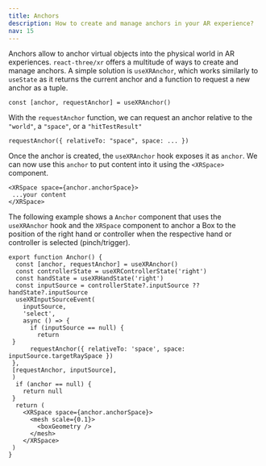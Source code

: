 ```yaml
---
title: Anchors
description: How to create and manage anchors in your AR experience?
nav: 15
---
```


Anchors allow to anchor virtual objects into the physical world in AR experiences. `react-three/xr` offers a multitude of ways to create and manage anchors. A simple solution is `useXRAnchor`, which works similarly to `useState` as it returns the current anchor and a function to request a new anchor as a tuple.

```tsx
const [anchor, requestAnchor] = useXRAnchor()
```

With the `requestAnchor` function, we can request an anchor relative to the `"world"`, a `"space"`, or a `"hitTestResult"`

```tsx
requestAnchor({ relativeTo: "space", space: ... })
```

Once the anchor is created, the `useXRAnchor` hook exposes it as `anchor`. We can now use this `anchor` to put content into it using the `<XRSpace>` component. 

```tsx
<XRSpace space={anchor.anchorSpace}>
 ...your content
</XRSpace>
```

The following example shows a `Anchor` component that uses the `useXRAnchor` hook and the `XRSpace` component to anchor a Box to the position of the right hand or controller when the respective hand or controller is selected (pinch/trigger).

```tsx
export function Anchor() {
  const [anchor, requestAnchor] = useXRAnchor()
  const controllerState = useXRControllerState('right')
  const handState = useXRHandState('right')
  const inputSource = controllerState?.inputSource ?? handState?.inputSource
  useXRInputSourceEvent(
    inputSource,
    'select',
    async () => {
      if (inputSource == null) {
        return
 }
      requestAnchor({ relativeTo: 'space', space: inputSource.targetRaySpace })
 },
 [requestAnchor, inputSource],
 )
  if (anchor == null) {
    return null
 }
  return (
    <XRSpace space={anchor.anchorSpace}>
      <mesh scale={0.1}>
        <boxGeometry />
      </mesh>
    </XRSpace>
 )
}
```
